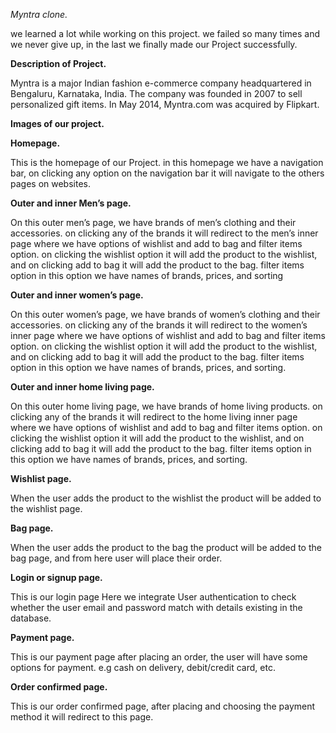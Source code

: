 
*Myntra clone.*

we learned a lot while working on this project. we failed so many times and we never give up, in the last we finally made our Project successfully.




**Description of Project.**

Myntra is a major Indian fashion e-commerce company headquartered in Bengaluru, Karnataka, India. 
The company was founded in 2007 to sell personalized gift items. In May 2014, Myntra.com was acquired by Flipkart.


**Images of our project.**

**Homepage.**

This is the homepage of our Project. 
in this homepage we have a navigation bar, on clicking any option on the navigation bar it will navigate to the others pages on websites.

**Outer and inner Men’s page.**

On this outer men’s page, we have brands of men’s clothing and their accessories. on clicking any of the brands it will redirect to the men’s inner page where we have options of wishlist and add to bag and filter items option.
on clicking the wishlist option it will add the product to the wishlist, 
and on clicking add to bag it will add the product to the bag. filter items option in this option we have names of brands, prices, and sorting

**Outer and inner women’s page.**

On this outer women’s page, we have brands of women’s clothing and their accessories. on clicking any of the brands it will redirect to the women’s inner page where we have options of wishlist and add to bag and filter items option.
on clicking the wishlist option it will add the product to the wishlist, and on clicking add to bag it will add the product to the bag. 
filter items option in this option we have names of brands, prices, and sorting.


**Outer and inner home living page.**

On this outer home living page, we have brands of home living products. on clicking any of the brands it will redirect to the home living inner page where we have options of wishlist and 
add to bag and filter items option. on clicking the wishlist option it will add the product to the wishlist, and on clicking add to bag it will add the product to the bag. 
filter items option in this option we have names of brands, prices, and sorting.


**Wishlist page.**

When the user adds the product to the wishlist the product will be added to the wishlist page.


**Bag page.**

When the user adds the product to the bag the product will be added to the bag page, and from here user will place their order.

**Login or signup page.**

This is our login page Here we integrate User authentication to check whether the user email and password match with details existing in the database.


**Payment page.**

This is our payment page after placing an order, the user will have some options for payment. e.g cash on delivery, debit/credit card, etc.


**Order confirmed page.**

This is our order confirmed page, after placing and choosing the payment method it will redirect to this page.














